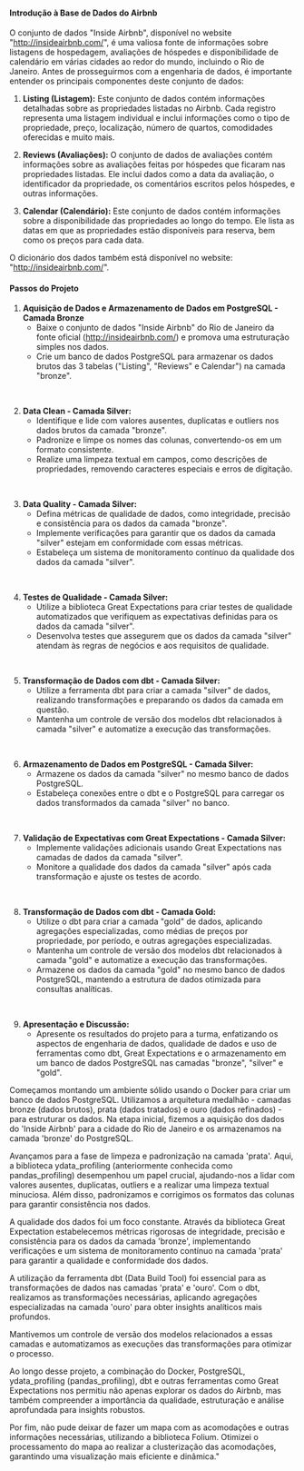 #### Introdução à Base de Dados do Airbnb

O conjunto de dados "Inside Airbnb", disponível no website "http://insideairbnb.com/", é uma valiosa fonte de informações sobre listagens de hospedagem, avaliações de hóspedes e disponibilidade de calendário em várias cidades ao redor do mundo, incluindo o Rio de Janeiro. Antes de prosseguirmos com a engenharia de dados, é importante entender os principais componentes deste conjunto de dados:

1. **Listing (Listagem):** Este conjunto de dados contém informações detalhadas sobre as propriedades listadas no Airbnb. Cada registro representa uma listagem individual e inclui informações como o tipo de propriedade, preço, localização, número de quartos, comodidades oferecidas e muito mais.

2. **Reviews (Avaliações):** O conjunto de dados de avaliações contém informações sobre as avaliações feitas por hóspedes que ficaram nas propriedades listadas. Ele inclui dados como a data da avaliação, o identificador da propriedade, os comentários escritos pelos hóspedes, e outras informações. 

3. **Calendar (Calendário):** Este conjunto de dados contém informações sobre a disponibilidade das propriedades ao longo do tempo. Ele lista as datas em que as propriedades estão disponíveis para reserva, bem como os preços para cada data.

O dicionário dos dados também está disponível no website: "http://insideairbnb.com/".

#### Passos do Projeto

1. **Aquisição de Dados e Armazenamento de Dados em PostgreSQL - Camada Bronze**
   - Baixe o conjunto de dados "Inside Airbnb" do Rio de Janeiro da fonte oficial (http://insideairbnb.com/) e promova uma estruturação simples nos dados.
   - Crie um banco de dados PostgreSQL para armazenar os dados brutos das 3 tabelas ("Listing", "Reviews" e Calendar") na camada "bronze".

<br>

2. **Data Clean - Camada Silver:**
   - Identifique e lide com valores ausentes, duplicatas e outliers nos dados brutos da camada "bronze".
   - Padronize e limpe os nomes das colunas, convertendo-os em um formato consistente.
   - Realize uma limpeza textual em campos, como descrições de propriedades, removendo caracteres especiais e erros de digitação.

<br>

3. **Data Quality - Camada Silver:**
   - Defina métricas de qualidade de dados, como integridade, precisão e consistência para os dados da camada "bronze".
   - Implemente verificações para garantir que os dados da camada "silver" estejam em conformidade com essas métricas.
   - Estabeleça um sistema de monitoramento contínuo da qualidade dos dados da camada "silver".

<br>

4. **Testes de Qualidade - Camada Silver:**
   - Utilize a biblioteca Great Expectations para criar testes de qualidade automatizados que verifiquem as expectativas definidas para os dados da camada "silver".
   - Desenvolva testes que assegurem que os dados da camada "silver" atendam às regras de negócios e aos requisitos de qualidade.

<br>

5. **Transformação de Dados com dbt - Camada Silver:**
   - Utilize a ferramenta dbt para criar a camada "silver" de dados, realizando transformações e preparando os dados da camada em questão.
   - Mantenha um controle de versão dos modelos dbt relacionados à camada "silver" e automatize a execução das transformações.

<br>

6. **Armazenamento de Dados em PostgreSQL - Camada Silver:**
   - Armazene os dados da camada "silver" no mesmo banco de dados PostgreSQL.
   - Estabeleça conexões entre o dbt e o PostgreSQL para carregar os dados transformados da camada "silver" no banco.

<br>

7. **Validação de Expectativas com Great Expectations - Camada Silver:**
   - Implemente validações adicionais usando Great Expectations nas camadas de dados da camada "silver".
   - Monitore a qualidade dos dados da camada "silver" após cada transformação e ajuste os testes de acordo.

<br>

8. **Transformação de Dados com dbt - Camada Gold:**
   - Utilize o dbt para criar a camada "gold" de dados, aplicando agregações especializadas, como médias de preços por propriedade, por período, e outras agregações especializadas.
   - Mantenha um controle de versão dos modelos dbt relacionados à camada "gold" e automatize a execução das transformações.
   - Armazene os dados da camada "gold" no mesmo banco de dados PostgreSQL, mantendo a estrutura de dados otimizada para consultas analíticas.

<br>

 9. **Apresentação e Discussão:**
    - Apresente os resultados do projeto para a turma, enfatizando os aspectos de engenharia de dados, qualidade de dados e uso de ferramentas como dbt, Great Expectations e o armazenamento em um banco de dados PostgreSQL nas camadas "bronze", "silver" e "gold".

Começamos montando um ambiente sólido usando o Docker para criar um banco de dados PostgreSQL. Utilizamos a arquitetura medalhão - camadas bronze (dados brutos), prata (dados tratados) e ouro (dados refinados) - para estruturar os dados. Na etapa inicial, fizemos a aquisição dos dados do 'Inside Airbnb' para a cidade do Rio de Janeiro e os armazenamos na camada 'bronze' do PostgreSQL.

Avançamos para a fase de limpeza e padronização na camada 'prata'. Aqui, a biblioteca ydata_profiling (anteriormente conhecida como pandas_profiling) desempenhou um papel crucial, ajudando-nos a lidar com valores ausentes, duplicatas, outliers e a realizar uma limpeza textual minuciosa. Além disso, padronizamos e corrigimos os formatos das colunas para garantir consistência nos dados.

A qualidade dos dados foi um foco constante. Através da biblioteca Great Expectation estabelecemos métricas rigorosas de integridade, precisão e consistência para os dados da camada 'bronze', implementando verificações e um sistema de monitoramento contínuo na camada 'prata' para garantir a qualidade e conformidade dos dados.

A utilização da ferramenta dbt (Data Build Tool) foi essencial para as transformações de dados nas camadas 'prata' e 'ouro'. Com o dbt, realizamos as transformações necessárias, aplicando agregações especializadas na camada 'ouro' para obter insights analíticos mais profundos.

Mantivemos um controle de versão dos modelos relacionados a essas camadas e automatizamos as execuções das transformações para otimizar o processo.

Ao longo desse projeto, a combinação do Docker, PostgreSQL, ydata_profiling (pandas_profiling), dbt e outras ferramentas como Great Expectations nos permitiu não apenas explorar os dados do Airbnb, mas também compreender a importância da qualidade, estruturação e análise aprofundada para insights robustos.

Por fim, não pude deixar de fazer um mapa com as acomodações e outras informações necessárias, utilizando a biblioteca Folium. Otimizei o processamento do mapa ao realizar a clusterização das acomodações, garantindo uma visualização mais eficiente e dinâmica."

